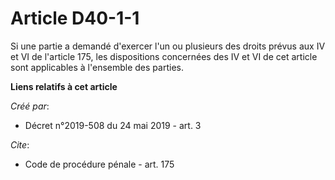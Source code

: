 # Article D40-1-1

Si une partie a demandé d'exercer l'un ou plusieurs des droits prévus aux IV et VI de l'article 175, les dispositions
concernées des IV et VI de cet article sont applicables à l'ensemble des parties.

**Liens relatifs à cet article**

_Créé par_:

  - Décret n°2019-508 du 24 mai 2019 - art. 3

_Cite_:

  - Code de procédure pénale - art. 175
